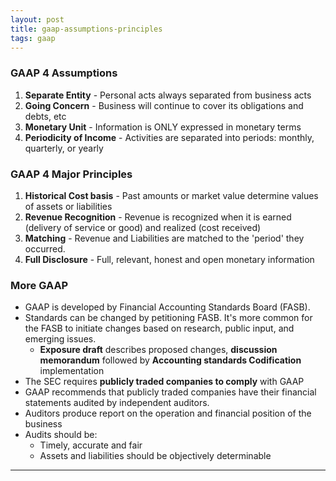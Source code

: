 ```yaml
---
layout: post
title: gaap-assumptions-principles
tags: gaap
---
```


### GAAP 4 Assumptions

1. **Separate Entity** - Personal acts always separated from business acts
2. **Going Concern** - Business will continue to cover its obligations and debts, etc
3. **Monetary Unit** - Information is ONLY expressed in monetary terms
4. **Periodicity of Income** - Activities are separated into periods: monthly, quarterly, or yearly

### GAAP 4 Major Principles

1. **Historical Cost basis** - Past amounts or market value determine values of assets or liabilities
2. **Revenue Recognition** - Revenue is recognized when it is earned (delivery of service or good) and realized (cost received) 
3. **Matching** - Revenue and Liabilities are matched to the 'period' they occurred.
4. **Full Disclosure** - Full, relevant, honest and open monetary information

### More GAAP

- GAAP is developed by Financial Accounting Standards Board (FASB).
- Standards can be changed by petitioning FASB. It's more common for the FASB to initiate changes based on research, public input, and emerging issues.
  - **Exposure draft** describes proposed changes, **discussion memorandum** followed by **Accounting standards Codification** implementation
- The SEC requires **publicly traded companies to comply** with GAAP
- GAAP recommends that publicly traded companies have their financial statements audited by independent auditors.
- Auditors produce report on the operation and financial position of the business
- Audits should be:
  - Timely, accurate and fair
  - Assets and liabilities should be objectively determinable

---

